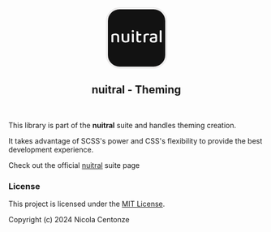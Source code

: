<p align="center">
  <a href="https:/nuitral.github.io/">
<?xml version="1.0" encoding="UTF-8"?>
<svg width="121px" height="121px" viewBox="0 0 242 242" version="1.1" xmlns="http://www.w3.org/2000/svg" xmlns:xlink="http://www.w3.org/1999/xlink">
    <g stroke="none" stroke-width="1" fill="none" fill-rule="evenodd">
        <g id="Artboard" transform="translate(-521.000000, -558.000000)">
            <g id="logo" transform="translate(521.000000, 558.000000)">
                <rect id="Rectangle" stroke="#EFEEEE" stroke-width="8" fill="#121212" x="4" y="4" width="234" height="234" rx="50"></rect>
                <path d="M48.824,138.432 C49.496,138.432 50.144,138.36 50.768,138.216 C51.392,138.072 51.872,137.952 52.208,137.856 L52.208,137.856 L52.208,119.28 L52.208,115.896 C52.208,111.808258 50.983026,108.720724 48.533078,106.633399 L48.284,106.428 C45.668,104.34 42.032,103.296 37.376,103.296 C34.688,103.296 32.264,103.632 30.104,104.304 C27.944,104.976 26.192,105.72 24.848,106.536 C23.84,107.16 23.108,107.82 22.652,108.516 C22.196,109.212 21.968,110.112 21.968,111.216 L21.968,111.216 L21.968,123.024 L21.968,135.048 C21.968,136.248 22.304,137.112 22.976,137.64 C23.648,138.168 24.656,138.432 26,138.432 C26.72,138.432 27.38,138.36 27.98,138.216 C28.58,138.072 29.048,137.952 29.384,137.856 L29.384,137.856 L29.383,119.28 L29.384,111.36 C30.2373333,110.890667 31.2423704,110.459259 32.3991111,110.065778 L32.84,109.92 C34.184,109.488 35.696,109.272 37.376,109.272 C39.632,109.272 41.432,109.824 42.776,110.928 C44.12,112.032 44.792,113.784 44.792,116.184 L44.792,116.184 L44.792,123.024 L44.792,135.048 C44.792,136.248 45.116,137.112 45.764,137.64 C46.412,138.168 47.432,138.432 48.824,138.432 Z M77.768,139.008 C80.504,139.008 82.904,138.72 84.968,138.144 C87.032,137.568 88.664,136.92 89.864,136.2 C90.872,135.576 91.544,134.928 91.88,134.256 C92.216,133.584 92.384,132.72 92.384,131.664 L92.384,131.664 L92.383,119.28 L92.384,107.328 C92.384,106.1184 92.10176,105.25376 91.53728,104.73408 L91.412,104.628 C90.764,104.124 89.744,103.872 88.352,103.872 C87.68,103.872 87.032,103.944 86.408,104.088 C85.784,104.232 85.304,104.352 84.968,104.448 L84.968,104.448 L84.968,122.88 L84.968,131.376 C84.344,131.76 83.432,132.132 82.232,132.492 C81.032,132.852 79.568,133.032 77.84,133.032 C75.248,133.032 73.22,132.42 71.756,131.196 C70.292,129.972 69.56,127.968 69.56,125.184 L69.56,125.184 L69.559,119.28 L69.56,107.328 C69.56,106.1184 69.27776,105.25376 68.71328,104.73408 L68.588,104.628 C67.94,104.124 66.944,103.872 65.6,103.872 C64.88,103.872 64.208,103.944 63.584,104.088 C62.96,104.232 62.48,104.352 62.144,104.448 L62.144,104.448 L62.144,122.88 L62.144,125.4 C62.144,128.52 62.768,131.088 64.016,133.104 C65.264,135.12 67.064,136.608 69.416,137.568 C71.768,138.528 74.552,139.008 77.768,139.008 Z M106.352,98.328 C107.696,98.328 108.776,97.908 109.592,97.068 C110.408,96.228 110.816,95.208 110.816,94.008 C110.816,92.76 110.408,91.728 109.592,90.912 C108.776,90.096 107.696,89.688 106.352,89.688 C105.104,89.688 104.048,90.096 103.184,90.912 C102.32,91.728 101.888,92.76 101.888,94.008 L101.888,94.008 L101.894612,94.2623878 C101.951918,95.3527959 102.381714,96.288 103.184,97.068 C104.048,97.908 105.104,98.328 106.352,98.328 Z M106.712,138.432 C107.432,138.432 108.092,138.36 108.692,138.216 C109.292,138.072 109.76,137.952 110.096,137.856 L110.096,137.856 L110.095,118.993 L110.096,107.4 C110.096,106.2352 109.81376,105.394453 109.24928,104.87776 L109.124,104.772 C108.476,104.268 107.48,104.016 106.136,104.016 C105.416,104.016 104.744,104.076 104.12,104.196 C103.496,104.316 103.016,104.424 102.68,104.52 L102.68,104.52 L102.68,122.664 L102.68,135.048 C102.68,136.248 103.016,137.112 103.688,137.64 C104.36,138.168 105.368,138.432 106.712,138.432 Z M132.272,138.936 C134.816,138.936 136.724,138.54 137.996,137.748 C139.268,136.956 139.904,135.936 139.904,134.688 C139.904,134.064 139.772,133.5 139.508,132.996 C139.244,132.492 138.944,132.072 138.608,131.736 C137.984,132.072 137.192,132.36 136.232,132.6 C135.272,132.84 134.408,132.96 133.64,132.96 C131.816,132.96 130.4,132.6 129.392,131.88 C128.384,131.16 127.88,129.936 127.88,128.208 L127.88,128.208 L127.88,118.993 L127.88,110.928 L137.24,110.928 C137.981818,110.928 138.574876,110.719736 139.019174,110.303207 L139.148,110.172 C139.604,109.668 139.832,108.912 139.832,107.904 C139.832,107.328 139.748,106.776 139.58,106.248 C139.412,105.72 139.232,105.312 139.04,105.024 L139.04,105.024 L127.88,105.024 L127.88,97.824 C127.88,96.7097143 127.600633,95.8851429 127.041898,95.3502857 L126.908,95.232 C126.26,94.704 125.264,94.44 123.92,94.44 C123.2,94.44 122.528,94.512 121.904,94.656 C121.28,94.8 120.824,94.92 120.536,95.016 L120.536,95.016 L120.536,121.008 L120.536,128.64 C120.536,132.336 121.604,134.976 123.74,136.56 C125.876,138.144 128.72,138.936 132.272,138.936 Z M153,138.752 C153.72,138.752 154.38,138.68 154.98,138.536 C155.58,138.392 156.048,138.272 156.384,138.176 L156.384,138.176 L156.383,122.408 L156.384,111.824 C157.344,111.256727 158.532099,110.778711 159.948298,110.38995 L160.38,110.276 C161.988,109.868 163.776,109.664 165.744,109.664 C166.512,109.664 167.268,109.712 168.012,109.808 C168.756,109.904 169.368,110 169.848,110.096 C170.088,109.712 170.292,109.28 170.46,108.8 C170.628,108.32 170.712,107.792 170.712,107.216 C170.712,104.864 168.624,103.688 164.448,103.688 C161.856,103.688 159.468,103.976 157.284,104.552 C155.1,105.128 153.336,105.848 151.992,106.712 C150.984,107.384 150.228,108.092 149.724,108.836 C149.22,109.58 148.968,110.528 148.968,111.68 L148.968,111.68 L148.968,122.408 L148.968,135.368 C148.968,136.568 149.304,137.432 149.976,137.96 C150.648,138.488 151.656,138.752 153,138.752 Z M187.784,139.008 C190.28,139.008 192.524,138.756 194.516,138.252 C196.508,137.748 198.128,137.136 199.376,136.416 C200.24,135.936 200.912,135.384 201.392,134.76 C201.872,134.136 202.112,133.272 202.112,132.168 L202.112,132.168 L202.112,115.392 C202.112,111.216 200.804,108.156 198.188,106.212 C195.572,104.268 192.032,103.296 187.568,103.296 L187.568,103.296 L186.885687,103.303875 C185.297562,103.340625 183.737,103.506 182.204,103.8 C180.452,104.136 178.904,104.616 177.56,105.24 C175.928,106.008 175.112,107.136 175.112,108.624 C175.112,109.248 175.28,109.836 175.616,110.388 C175.952,110.94 176.336,111.408 176.768,111.792 C178.16,111.12 179.756,110.52 181.556,109.992 C183.356,109.464 185.216,109.2 187.136,109.2 C189.536,109.2 191.432,109.68 192.824,110.64 C194.216,111.6 194.912,113.16 194.912,115.32 L194.912,115.32 L194.912,116.976 L184.832,117.984 C181.04,118.32 178.112,119.34 176.048,121.044 C173.984,122.748 172.952,125.184 172.952,128.352 C172.952,131.856 174.26,134.508 176.876,136.308 C179.492,138.108 183.128,139.008 187.784,139.008 Z M187.784,133.248 L187.387701,133.244211 C185.042216,133.198737 183.278316,132.744 182.096,131.88 C180.848,130.968 180.224,129.72 180.224,128.136 C180.224,126.6 180.788,125.436 181.916,124.644 C183.044,123.852 184.712,123.36 186.92,123.168 L186.92,123.168 L194.912,122.376 L194.912,131.664 C194.336,132 193.436,132.348 192.212,132.708 C190.988,133.068 189.512,133.248 187.784,133.248 L187.784,133.248 Z M216.368,138.432 C217.088,138.432 217.76,138.36 218.384,138.216 C219.008,138.072 219.464,137.952 219.752,137.856 L219.752,137.856 L219.752,123.312 L219.752,94.08 C219.752,92.832 219.428,91.956 218.78,91.452 C218.132,90.948 217.112,90.696 215.72,90.696 C215.048,90.696 214.4,90.768 213.776,90.912 C213.152,91.056 212.696,91.176 212.408,91.272 L212.408,91.272 L212.408,122.664 L212.408,135.048 C212.408,136.248 212.732,137.112 213.38,137.64 C214.028,138.168 215.024,138.432 216.368,138.432 Z" id="nuitral-white" fill="#FFFFFF" fill-rule="nonzero"></path>
            </g>
        </g>
    </g>
</svg>
  </a>
</p>

<h2 align="center">nuitral - Theming</h2>
<br>
<p>This library is part of the <b>nuitral</b> suite and handles theming creation.</p>
<p >It takes advantage of SCSS's power and CSS's flexibility to provide the best development experience.</p>

Check out the official [nuitral](https://nuitral.github.io) suite page


### License

This project is licensed under the [MIT License](https://github.com/nuitral/theming/blob/main/LICENSE).


<div>Copyright (c) 2024 Nicola Centonze</div>
